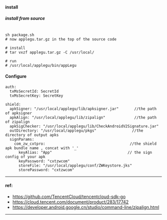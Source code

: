 
#### install

##### install from source
```$bash

sh package.sh
# now applegu.tar.gz in the top of the source code

# install
# tar vxzf applegu.tar.gz -C /usr/local/

# run 
# /usr/local/applegu/bin/appLegu

```


#### Configure

```$yaml
auth:
  txMsSecretId: SecretId
  txMsSecretKey: SecretKey

shield:
  apkSigner: "/usr/local/applegu/lib/apksigner.jar"       //the path of apksigner
  apkAlign: "/usr/local/applegu/lib/zipalign"             //the path of zipalign
  apkSigChecker: "/usr/local/applegu/lib/CheckAndroidV2Signature.jar"       
  outDirectory: "/usr/local/applegu/pkgs"                //the directory of output apks
  signParams:
    com_zw_cxtpro:                                      //the shield apk bundle name , concat with '_'
      keyAlias: "App"                                  // the sign config of your apk
      keyPassword: "cxtzwcom"
      storeFile: "/usr/local/applegu/conf/ZWKeystore.jks"
      storePassword: "cxtzwcom"
```


---- 
#### ref:
- https://github.com/TencentCloud/tencentcloud-sdk-go
- https://cloud.tencent.com/document/product/283/17742
- https://developer.android.google.cn/studio/command-line/zipalign.html
----